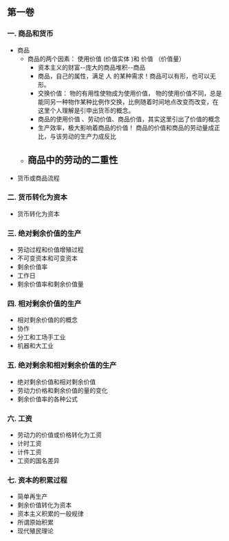 ## 第一卷
### 一. 商品和货币
- 商品
    - 商品的两个因素： 使用价值 (价值实体 )和 价值 （价值量）
        - 资本主义的财富--庞大的商品堆积--商品
        - 商品，自己的属性，满足 人 的某种需求！商品可以有形，也可以无形。
        - 交换价值： 物的有用性使物成为使用价值， 物的使用价值不同，总是能同另一种物作某种比例作交换，比例随着时间地点改变而改变，在这里个人理解是引申出货币的概念。
        - 商品的使用价值 、劳动价值、商品价值，其实这里引出了价值的概念
        - 生产效率，极大影响着商品的价值！ 商品的价值和商品的劳动量成正比，与该劳动的生产力成反比
    - 商品中的劳动的二重性
        - 
- 货币或商品流程
### 二. 货币转化为资本
- 货币转化为资本
### 三. 绝对剩余价值的生产
- 劳动过程和价值增殖过程
- 不可变资本和可变资本
- 剩余价值率
- 工作日
- 剩余价值率和剩余价值量
### 四. 相对剩余价值的生产
- 相对剩余价值的的概念
- 协作
- 分工和工场手工业
- 机器和大工业
### 五. 绝对剩余和相对剩余价值的生产
- 绝对剩余价值和相对剩余价值
- 劳动力价格和剩余价值的量的变化
- 剩余价值率的各种公式
### 六. 工资
- 劳动力的价值或价格转化为工资
- 计时工资
- 计件工资
- 工资的国名差异
### 七. 资本的积累过程
- 简单再生产
- 剩余价值转化为资本
- 资本主义积累的一般规律
- 所谓原始积累
- 现代殖民理论
